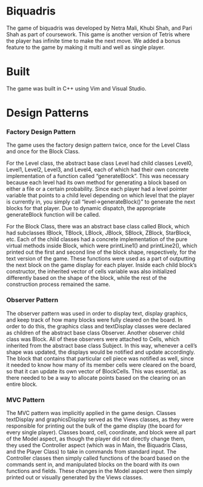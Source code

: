 # Biquadris
The game of biquadris was developed by Netra Mali, Khubi Shah, and Pari Shah as part of coursework. This game is another version of Tetris where the player has infinite time to make the next move. We added a bonus feature to the game by making it multi and well as single player.

# Built
The game was built in C++ using Vim and Visual Studio. 

# Design Patterns


### Factory Design Pattern
The game uses the factory design pattern twice, once for the Level Class and once for the Block Class. 

For the Level class, the abstract base class Level had child classes Level0, Level1, Level2, Level3, and Level4, each of which had their own concrete implementation of a function called “generateBlock”. This was necessary because each level had its own method for generating a block based on either a file or a certain probability. Since each player had a level pointer variable that points to a child level depending on which level that the player is currently in, you simply call “level->generateBlock()” to generate the next blocks for that player. Due to dynamic dispatch, the appropriate generateBlock function will be called. 

For the Block Class, there was an abstract base class called Block, which had subclasses IBlock, TBlock, LBlock, JBlock, SBlock, ZBlock, StarBlock, etc. Each of the child classes had a concrete implementation of the pure virtual methods inside Block, which were printLine1() and printLine2(), which printed out the first and second line of the block shape, respectively, for the text version of the game. These functions were used as a part of outputting the next block on the game display for each player. Inside each child block’s constructor, the inherited vector of cells variable was also initialized differently based on the shape of the block, while the rest of the construction process remained the same. 

### Observer Pattern
The observer pattern was used in order to display text, display graphics, and keep track of how many blocks were fully cleared on the board. In order to do this, the graphics class and textDisplay classes were declared as children of the abstract base class Observer. Another observer child class was Block. All of these observers were attached to Cells, which inherited from the abstract base class Subject. In this way, whenever a cell’s shape was updated, the displays would be notified and update accordingly. The block that contains that particular cell piece was notified as well, since it needed to know how many of its member cells were cleared on the board, so that it can update its own vector of BlockCells. This was essential, as there needed to be a way to allocate points based on the clearing on an entire block. 

### MVC Pattern
The MVC pattern was implicitly applied in the game design. Classes textDisplay and graphicsDisplay served as the Views classes, as they were responsible for printing out the bulk of the game display (the board for every single player). Classes board, cell, coordinate, and block were all part of the Model aspect, as though the player did not directly change them, they used the Controller aspect (which was in Main, the Biquadris Class, and the Player Class) to take in commands from standard input. The Controller classes then simply called functions of the board based on the commands sent in, and manipulated blocks on the board with its own functions and fields. These changes in the Model aspect were then simply printed out or visually generated by the Views classes.



